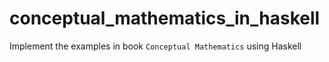 # conceptual_mathematics_in_haskell
Implement the examples in book `Conceptual Mathematics` using Haskell
